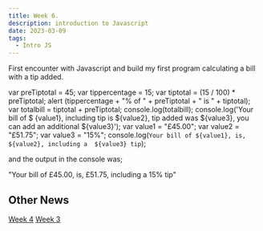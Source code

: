 ```yaml
---
title: Week 6.
description: introduction to Javascript
date: 2023-03-09
tags:
  - Intro JS
---
```

First encounter with Javascript and build my first program calculating a bill with a tip added.

var preTiptotal = 45;
var tippercentage = 15;
var tiptotal = (15 / 100) * preTiptotal;
alert (tippercentage + "% of " + preTiptotal + " is " + tiptotal);
var totalbill = tiptotal + preTiptotal;
console.log(totalbill);
console.log('Your bill of $ {value1}, including tip is ${value2}, tip added was ${value3}, you can add an additional ${value3}');
var value1 = "£45.00";
var value2 = "£51.75";
var value3 = "15%";
console.log(`Your bill of ${value1}, is, ${value2}, including a 
${value3} tip`);

and the output in the console was;

"Your bill of £45.00, is, £51.75, including a 
15% tip"

## Other News

<a href="/blog/firstpost/">Week 4</a>
<a href="/blog/thirdpost/">Week 3</a>